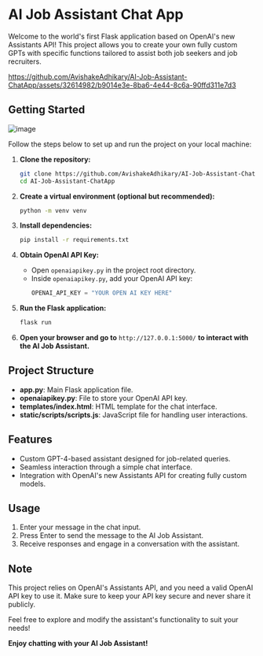 # AI Job Assistant Chat App

Welcome to the world's first Flask application based on OpenAI's new Assistants API! This project allows you to create your own fully custom GPTs with specific functions tailored to assist both job seekers and job recruiters.




https://github.com/AvishakeAdhikary/AI-Job-Assistant-ChatApp/assets/32614982/b9014e3e-8ba6-4e44-8c6a-90ffd311e7d3




## Getting Started

![image](https://github.com/AvishakeAdhikary/AI-Job-Assistant-ChatApp/assets/32614982/b24e8d91-dce2-4adf-9e69-386970465d27)

Follow the steps below to set up and run the project on your local machine:

1. **Clone the repository:**
    ```bash
    git clone https://github.com/AvishakeAdhikary/AI-Job-Assistant-ChatApp.git
    cd AI-Job-Assistant-ChatApp
    ```

2. **Create a virtual environment (optional but recommended):**
    ```bash
    python -m venv venv
    ```

3. **Install dependencies:**
    ```bash
    pip install -r requirements.txt
    ```

4. **Obtain OpenAI API Key:**
    - Open `openaiapikey.py` in the project root directory.
    - Inside `openaiapikey.py`, add your OpenAI API key:
        ```python
        OPENAI_API_KEY = "YOUR OPEN AI KEY HERE"
        ```

5. **Run the Flask application:**
    ```bash
    flask run
    ```

6. **Open your browser and go to** `http://127.0.0.1:5000/` **to interact with the AI Job Assistant.**

## Project Structure

- **app.py**: Main Flask application file.
- **openaiapikey.py**: File to store your OpenAI API key.
- **templates/index.html**: HTML template for the chat interface.
- **static/scripts/scripts.js**: JavaScript file for handling user interactions.

## Features

- Custom GPT-4-based assistant designed for job-related queries.
- Seamless interaction through a simple chat interface.
- Integration with OpenAI's new Assistants API for creating fully custom models.

## Usage

1. Enter your message in the chat input.
2. Press Enter to send the message to the AI Job Assistant.
3. Receive responses and engage in a conversation with the assistant.

## Note

This project relies on OpenAI's Assistants API, and you need a valid OpenAI API key to use it. Make sure to keep your API key secure and never share it publicly.

Feel free to explore and modify the assistant's functionality to suit your needs!

**Enjoy chatting with your AI Job Assistant!**
